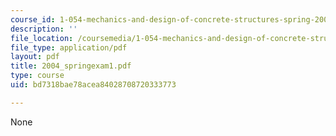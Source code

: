 ```yaml
---
course_id: 1-054-mechanics-and-design-of-concrete-structures-spring-2004
description: ''
file_location: /coursemedia/1-054-mechanics-and-design-of-concrete-structures-spring-2004/bd7318bae78acea84028708720333773_2004_springexam1.pdf
file_type: application/pdf
layout: pdf
title: 2004_springexam1.pdf
type: course
uid: bd7318bae78acea84028708720333773

---
```

None